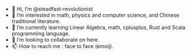 - 👋 Hi, I’m @steadfast-revolutionist
- 👀 I’m interested in math, physics and computer science, and Chinese traditional literature.
- 🌱 I’m currently learning Linear Algebra, math, cplusplus, Rust and Scala programming language.
- 💞️ I’m looking to collaborate on here.
- 📫 How to reach me : face to face (emoij).

<!---
steadfast-revolutionist/steadfast-revolutionist is a ✨ special ✨ repository because its `README.md` (this file) appears on your GitHub profile.
You can click the Preview link to take a look at your changes.
--->
